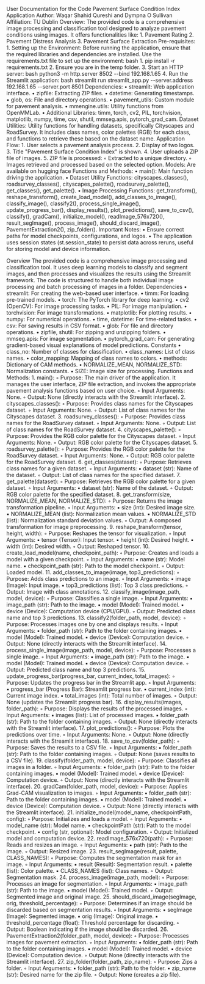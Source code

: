 User Documentation for the Code
Pavement Surface Condition Index Application
Author: Waqar Shahid Qureshi and Dympna O Sullivan
Affiliation: TU Dublin
Overview:
The provided code is a comprehensive image processing and classification tool designed to analyze pavement conditions using images. It offers functionalities like:
    1. Pavement Rating
    2. Pavement Distress Analysis
    3. Pavement Surface Extraction
Pre-requisites:
    1. Setting up the Environment:
Before running the application, ensure that the required libraries and dependencies are installed. Use the requirements.txt file to set up the environment:
       bash
    1. pip install -r requirements.txt
    2. Ensure you are in the temp folder.
    3. Start an HTTP server:
bash
python3 -m http.server 8502 --bind 192.168.1.65
    4. Run the Streamlit application:
bash
streamlit run streamlit_app.py --server.address 192.168.1.65 --server.port 8501
Dependencies:
    • streamlit: Web application interface.
    • zipfile: Extracting ZIP files.
    • datetime: Generating timestamps.
    • glob, os: File and directory operations.
    • pavement_utils: Custom module for pavement analysis.
    • mmengine.utils: Utility functions from OpenMMLab.
    • Additional Libraries: timm, torch, cv2, PIL, torchvision, matplotlib, numpy, time, csv, shutil, mmseg.apis, pytorch_grad_cam.
Dataset Utilities:
Utility functions for handling datasets, specifically Cityscapes and RoadSurvey. It includes class names, color palettes (RGB) for each class, and functions to retrieve these based on the dataset name.
Application Flow:
    1. User selects a pavement analysis process.
    2. Display of two logos.
    3. Title "Pavement Surface Condition Index" is shown.
    4. User uploads a ZIP file of images.
    5. ZIP file is processed:
        ◦ Extracted to a unique directory.
        ◦ Images retrieved and processed based on the selected option.
Models:
	Are available on hugging face
Functions and Methods:
    • main(): Main function driving the application.
    • Dataset Utility Functions: cityscapes_classes(), roadsurvey_classes(), cityscapes_palette(), roadsurvey_palette(), get_classes(), get_palette().
    • Image Processing Functions: get_transform(), reshape_transform(), create_load_model(), add_classes_to_image(), classify_image(), classify2(), process_single_image(), update_progress_bar(), display_results(), plot_predictions(), save_to_csv(), classify(), gradCam(), initialize_model(), readImage_576x720(), result_segImage(), process_image(), should_discard_image(), PavementExtraction2(), zip_folder().
Important Notes:
    • Ensure correct paths for model checkpoints, configurations, and logos.
    • The application uses session states (st.session_state) to persist data across reruns, useful for storing model and device information.

Overview
The provided code is a comprehensive image processing and classification tool. It uses deep learning models to classify and segment images, and then processes and visualizes the results using the Streamlit framework. The code is structured to handle both individual image processing and batch processing of images in a folder.
Dependencies
    • streamlit: For creating the web-based user interface.
    • timm: For loading pre-trained models.
    • torch: The PyTorch library for deep learning.
    • cv2 (OpenCV): For image processing tasks.
    • PIL: For image manipulation.
    • torchvision: For image transformations.
    • matplotlib: For plotting results.
    • numpy: For numerical operations.
    • time, datetime: For time-related tasks.
    • csv: For saving results in CSV format.
    • glob: For file and directory operations.
    • zipfile, shutil: For zipping and unzipping folders.
    • mmseg.apis: For image segmentation.
    • pytorch_grad_cam: For generating gradient-based visual explanations of model predictions.
Constants
    • class_no: Number of classes for classification.
    • class_names: List of class names.
    • color_mapping: Mapping of class names to colors.
    • methods: Dictionary of CAM methods.
    • NORMALIZE_MEAN, NORMALIZE_STD: Normalization constants.
    • SIZE: Image size for processing.
Functions and Methods:
    1. main():
        ◦ Purpose: The main driver of the application. It manages the user interface, ZIP file extraction, and invokes the appropriate pavement analysis functions based on user choice.
        ◦ Input Arguments: None.
        ◦ Output: None (directly interacts with the Streamlit interface).
    2. cityscapes_classes():
        ◦ Purpose: Provides class names for the Cityscapes dataset.
        ◦ Input Arguments: None.
        ◦ Output: List of class names for the Cityscapes dataset.
    3. roadsurvey_classes():
        ◦ Purpose: Provides class names for the RoadSurvey dataset.
        ◦ Input Arguments: None.
        ◦ Output: List of class names for the RoadSurvey dataset.
    4. cityscapes_palette():
        ◦ Purpose: Provides the RGB color palette for the Cityscapes dataset.
        ◦ Input Arguments: None.
        ◦ Output: RGB color palette for the Cityscapes dataset.
    5. roadsurvey_palette():
        ◦ Purpose: Provides the RGB color palette for the RoadSurvey dataset.
        ◦ Input Arguments: None.
        ◦ Output: RGB color palette for the RoadSurvey dataset.
    6. get_classes(dataset):
        ◦ Purpose: Retrieves class names for a given dataset.
        ◦ Input Arguments:
            ▪ dataset (str): Name of the dataset.
        ◦ Output: List of class names for the specified dataset.
    7. get_palette(dataset):
        ◦ Purpose: Retrieves the RGB color palette for a given dataset.
        ◦ Input Arguments:
            ▪ dataset (str): Name of the dataset.
        ◦ Output: RGB color palette for the specified dataset.
    8. get_transform(size, NORMALIZE_MEAN, NORMALIZE_STD):
        ◦ Purpose: Returns the image transformation pipeline.
        ◦ Input Arguments:
            ▪ size (int): Desired image size.
            ▪ NORMALIZE_MEAN (list): Normalization mean values.
            ▪ NORMALIZE_STD (list): Normalization standard deviation values.
        ◦ Output: A composed transformation for image preprocessing.
    9. reshape_transform(tensor, height, width):
        ◦ Purpose: Reshapes the tensor for visualization.
        ◦ Input Arguments:
            ▪ tensor (Tensor): Input tensor.
            ▪ height (int): Desired height.
            ▪ width (int): Desired width.
        ◦ Output: Reshaped tensor.
    10. create_load_model(name, checkpoint_path):
        ◦ Purpose: Creates and loads a model with a given checkpoint.
        ◦ Input Arguments:
            ▪ name (str): Model name.
            ▪ checkpoint_path (str): Path to the model checkpoint.
        ◦ Output: Loaded model.
    11. add_classes_to_image(image, top3_predictions):
        ◦ Purpose: Adds class predictions to an image.
        ◦ Input Arguments:
            ▪ image (Image): Input image.
            ▪ top3_predictions (list): Top 3 class predictions.
        ◦ Output: Image with class annotations.
    12. classify_image(image_path, model, device):
        ◦ Purpose: Classifies a single image.
        ◦ Input Arguments:
            ▪ image_path (str): Path to the image.
            ▪ model (Model): Trained model.
            ▪ device (Device): Computation device (CPU/GPU).
        ◦ Output: Predicted class name and top 3 predictions.
    13. classify2(folder_path, model, device):
        ◦ Purpose: Processes images one by one and displays results.
        ◦ Input Arguments:
            ▪ folder_path (str): Path to the folder containing images.
            ▪ model (Model): Trained model.
            ▪ device (Device): Computation device.
        ◦ Output: None (directly interacts with the Streamlit interface).
    14. process_single_image(image_path, model, device):
        ◦ Purpose: Processes a single image.
        ◦ Input Arguments:
            ▪ image_path (str): Path to the image.
            ▪ model (Model): Trained model.
            ▪ device (Device): Computation device.
        ◦ Output: Predicted class name and top 3 predictions.
    15. update_progress_bar(progress_bar, current_index, total_images):
        ◦ Purpose: Updates the progress bar in the Streamlit app.
        ◦ Input Arguments:
            ▪ progress_bar (Progress Bar): Streamlit progress bar.
            ▪ current_index (int): Current image index.
            ▪ total_images (int): Total number of images.
        ◦ Output: None (updates the Streamlit progress bar).
    16. display_results(images, folder_path):
        ◦ Purpose: Displays the results of the processed images.
        ◦ Input Arguments:
            ▪ images (list): List of processed images.
            ▪ folder_path (str): Path to the folder containing images.
        ◦ Output: None (directly interacts with the Streamlit interface).
    17. plot_predictions():
        ◦ Purpose: Plots the predictions over time.
        ◦ Input Arguments: None.
        ◦ Output: None (directly interacts with the Streamlit interface).
    18. save_to_csv(folder_path):
        ◦ Purpose: Saves the results to a CSV file.
        ◦ Input Arguments:
            ▪ folder_path (str): Path to the folder containing images.
        ◦ Output: None (saves results to a CSV file).
    19. classify(folder_path, model, device):
        ◦ Purpose: Classifies all images in a folder.
        ◦ Input Arguments:
            ▪ folder_path (str): Path to the folder containing images.
            ▪ model (Model): Trained model.
            ▪ device (Device): Computation device.
        ◦ Output: None (directly interacts with the Streamlit interface).
    20. gradCam(folder_path, model, device):
        ◦ Purpose: Applies Grad-CAM visualization to images.
        ◦ Input Arguments:
            ▪ folder_path (str): Path to the folder containing images.
            ▪ model (Model): Trained model.
            ▪ device (Device): Computation device.
        ◦ Output: None (directly interacts with the Streamlit interface).
    21. initialize_model(model_name, checkpointPath, config):
        ◦ Purpose: Initializes and loads a model.
        ◦ Input Arguments:
            ▪ model_name (str): Model name.
            ▪ checkpointPath (str): Path to the model checkpoint.
            ▪ config (str, optional): Model configuration.
        ◦ Output: Initialized model and computation device.
    22. readImage_576x720(path):
        ◦ Purpose: Reads and resizes an image.
        ◦ Input Arguments:
            ▪ path (str): Path to the image.
        ◦ Output: Resized image.
    23. result_segImage(result, palette, CLASS_NAMES):
        ◦ Purpose: Computes the segmentation mask for an image.
        ◦ Input Arguments:
            ▪ result (Result): Segmentation result.
            ▪ palette (list): Color palette.
            ▪ CLASS_NAMES (list): Class names.
        ◦ Output: Segmentation mask.
    24. process_image(image_path, model):
        ◦ Purpose: Processes an image for segmentation.
        ◦ Input Arguments:
            ▪ image_path (str): Path to the image.
            ▪ model (Model): Trained model.
        ◦ Output: Segmented image and original image.
    25. should_discard_image(segImage, orig, threshold_percentage):
        ◦ Purpose: Determines if an image should be discarded based on segmentation results.
        ◦ Input Arguments:
            ▪ segImage (Image): Segmented image.
            ▪ orig (Image): Original image.
            ▪ threshold_percentage (float): Threshold percentage for discarding.
        ◦ Output: Boolean indicating if the image should be discarded.
    26. PavementExtraction2(folder_path, model, device):
        ◦ Purpose: Processes images for pavement extraction.
        ◦ Input Arguments:
            ▪ folder_path (str): Path to the folder containing images.
            ▪ model (Model): Trained model.
            ▪ device (Device): Computation device.
        ◦ Output: None (directly interacts with the Streamlit interface).
    27. zip_folder(folder_path, zip_name):
        ◦ Purpose: Zips a folder.
        ◦ Input Arguments:
            ▪ folder_path (str): Path to the folder.
            ▪ zip_name (str): Desired name for the zip file.
        ◦ Output: None (creates a zip file).

